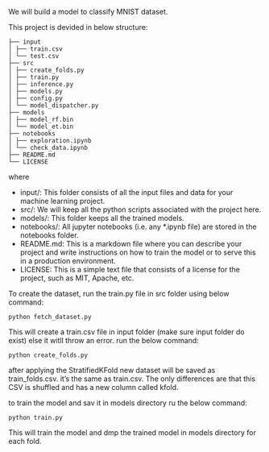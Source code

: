 We will build a model to classify MNIST dataset.

This project is devided in below structure:

```
├── input
│ ├── train.csv
│ └── test.csv
├── src
│ ├── create_folds.py
│ ├── train.py
│ ├── inference.py
│ ├── models.py
│ ├── config.py
│ └── model_dispatcher.py
├── models
│ ├── model_rf.bin
│ └── model_et.bin
├── notebooks
│ ├── exploration.ipynb
│ └── check_data.ipynb
├── README.md
└── LICENSE
```
where 
* input/: This folder consists of all the input files and data for your machine learning
project.
* src/: We will keep all the python scripts associated with the project here.
* models/: This folder keeps all the trained models.
* notebooks/: All jupyter notebooks (i.e. any *.ipynb file) are stored in the notebooks
folder.
* README.md: This is a markdown file where you can describe your project and
write instructions on how to train the model or to serve this in a production
environment.
* LICENSE: This is a simple text file that consists of a license for the project, such as
MIT, Apache, etc.

To create the dataset, run the train.py file in src folder using below command:
```
python fetch_dataset.py
```
This will create a train.csv file in input folder (make sure input folder do exist) else it witll throw an error.
run the below command:
```
python create_folds.py
```
after applying the StratifiedKFold new dataset will be saved as train_folds.csv. it’s the same as train.csv. The only differences are that this CSV is shuffled and has a new column called kfold. 

to train the model and sav it in models directory ru the below command:
```
python train.py
```
This will train the model and dmp the trained model in models directory for each fold.